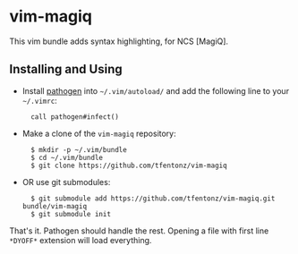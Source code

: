 vim-magiq
=========

This vim bundle adds syntax highlighting, for NCS [MagiQ].

## Installing and Using ##

- Install [pathogen](http://www.vim.org/scripts/script.php?script_id=2332) into `~/.vim/autoload/` and add the
   following line to your `~/.vimrc`:

        call pathogen#infect()

- Make a clone of the `vim-magiq` repository:

        $ mkdir -p ~/.vim/bundle
        $ cd ~/.vim/bundle
        $ git clone https://github.com/tfentonz/vim-magiq

- OR use git submodules:

        $ git submodule add https://github.com/tfentonz/vim-magiq.git bundle/vim-magiq
        $ git submodule init

That's it. Pathogen should handle the rest. Opening a file with first line
`*DYOFF*` extension will load everything.
